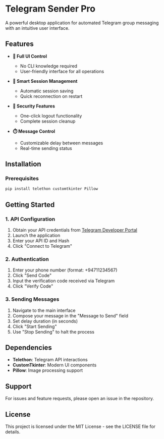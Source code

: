 # Telegram Sender Pro

A powerful desktop application for automated Telegram group messaging with an intuitive user interface.

## Features

- **🎯 Full UI Control**
  - No CLI knowledge required
  - User-friendly interface for all operations

- **🔐 Smart Session Management**
  - Automatic session saving
  - Quick reconnection on restart

- **🚪 Security Features**
  - One-click logout functionality
  - Complete session cleanup

- **⏱️ Message Control**
  - Customizable delay between messages
  - Real-time sending status

## Installation

### Prerequisites
```bash
pip install telethon customtkinter Pillow
```

## Getting Started

### 1. API Configuration
1. Obtain your API credentials from [Telegram Developer Portal](https://my.telegram.org/apps)
2. Launch the application
3. Enter your API ID and Hash
4. Click "Connect to Telegram"

### 2. Authentication
1. Enter your phone number (format: +94711234567)
2. Click "Send Code"
3. Input the verification code received via Telegram
4. Click "Verify Code"

### 3. Sending Messages
1. Navigate to the main interface
2. Compose your message in the "Message to Send" field
3. Set delay duration (in seconds)
4. Click "Start Sending"
5. Use "Stop Sending" to halt the process

## Dependencies

- **Telethon**: Telegram API interactions
- **CustomTkinter**: Modern UI components
- **Pillow**: Image processing support

## Support

For issues and feature requests, please open an issue in the repository.

## License

This project is licensed under the MIT License - see the LICENSE file for details.